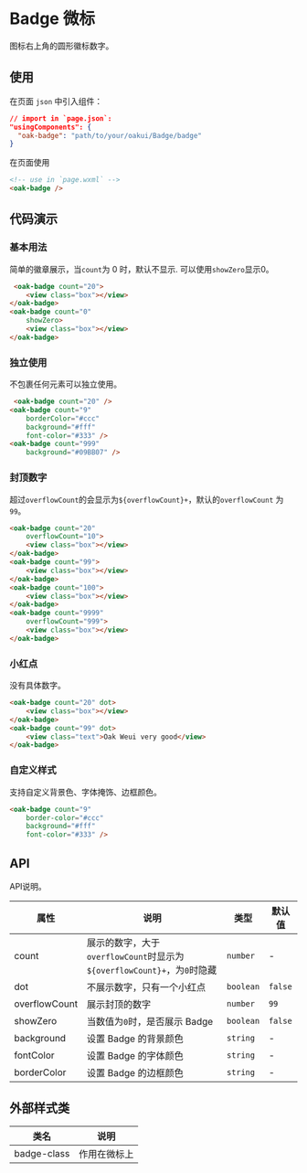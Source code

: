 # Badge 微标

图标右上角的圆形徽标数字。


## 使用

在页面 `json` 中引入组件：

```json
// import in `page.json`:
"usingComponents": {
  "oak-badge": "path/to/your/oakui/Badge/badge"
}
```

在页面使用
```html
<!-- use in `page.wxml` -->
<oak-badge />
```

## 代码演示

### 基本用法
简单的徽章展示，当`count`为 0 时，默认不显示. 可以使用`showZero`显示0。
```html
 <oak-badge count="20">
    <view class="box"></view>
</oak-badge>
<oak-badge count="0"
    showZero>
    <view class="box"></view>
</oak-badge>
```

### 独立使用
不包裹任何元素可以独立使用。
```html
 <oak-badge count="20" />
<oak-badge count="9"
    borderColor="#ccc"
    background="#fff"
    font-color="#333" />
<oak-badge count="999"
    background="#09BB07" />
```

### 封顶数字
超过`overflowCount`的会显示为`${overflowCount}+`，默认的`overflowCount` 为`99`。
```html
<oak-badge count="20"
    overflowCount="10">
    <view class="box"></view>
</oak-badge>
<oak-badge count="99">
    <view class="box"></view>
</oak-badge>
<oak-badge count="100">
    <view class="box"></view>
</oak-badge>
<oak-badge count="9999"
    overflowCount="999">
    <view class="box"></view>
</oak-badge>
```

### 小红点
没有具体数字。
```html
<oak-badge count="20" dot>
    <view class="box"></view>
</oak-badge>
<oak-badge count="99" dot>
    <view class="text">Oak Weui very good</view>
</oak-badge>
```

### 自定义样式
支持自定义背景色、字体掩饰、边框颜色。
```html
<oak-badge count="9"
    border-color="#ccc"
    background="#fff"
    font-color="#333" />
```



## API
API说明。

| 属性 | 说明 | 类型 | 默认值 |
|-----------|-----------|-----------|-------------|
| count | 展示的数字，大于`overflowCount`时显示为`${overflowCount}+`，为`0`时隐藏 | `number` | - |
| dot | 不展示数字，只有一个小红点 | `boolean` | `false` |
| overflowCount | 展示封顶的数字 | `number` | `99` |
| showZero | 当数值为`0`时，是否展示 Badge | `boolean` | `false` |
| background | 设置 Badge 的背景颜色 | `string` | - |
| fontColor | 设置 Badge 的字体颜色 | `string` | - |
| borderColor | 设置 Badge 的边框颜色 | `string` | - |


## 外部样式类

| 类名 | 说明 |
|-----------|-----------|
| badge-class | 作用在微标上 |


